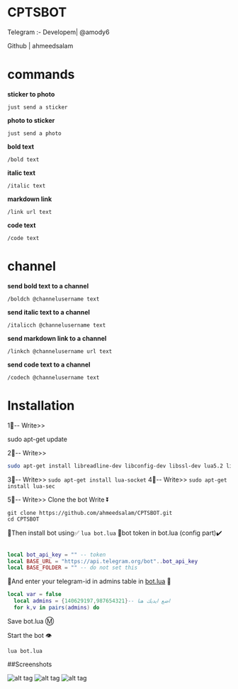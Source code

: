 # CPTSBOT

Telegram :- 
Developem| @amody6

Github | ahmeedsalam
# commands

 **sticker to photo**

`just send a sticker`

 **photo to sticker**

`just send a photo`

  **bold text**

`/bold text`

 **italic text**

`/italic text`

 **markdown link**

`/link url text`

**code text**

`/code text`

# channel

 **send bold text to a channel**

`/boldch @channelusername text`

 **send italic text to a channel**

`/italicch @channelusername text`

 **send markdown link to a channel**

`/linkch @channelusername url text`

**send code text to a channel**

`/codech @channelusername text`

# Installation

1⃣-- Write>>

sudo apt-get update

2⃣-- Write>>

```bash
sudo apt-get install libreadline-dev libconfig-dev libssl-dev lua5.2 liblua5.2-dev libevent-dev make unzip git redis-server g++ libjansson-dev libpython-dev expat libexpat1-dev
```
3⃣-- Write>>
`sudo apt-get install lua-socket` 
4⃣-- Write>>
`sudo apt-get install lua-sec`

5⃣-- Write>> Clone the bot Write ⏬
```
git clone https://github.com/ahmeedsalam/CPTSBOT.git
cd CPTSBOT

```

🚸Then install bot using✅
`lua bot.lua`
👮bot token in bot.lua (config part)✔️

```lua

local bot_api_key = "" -- token
local BASE_URL = "https://api.telegram.org/bot"..bot_api_key
local BASE_FOLDER = "" -- do not set this
```
🔰And enter your telegram-id in admins table in [bot.lua](https://github.com/Imandaneshi/file-manager-bot/blob/master/bot.lua#L19) 💠

```lua
local var = false
  local admins = {140629197,987654321}-- اضع ايديك هنا
  for k,v in pairs(admins) do

```
Save bot.lua Ⓜ️

Start the bot 👁

`lua bot.lua`

##Screenshots

![alt tag](http://i.imgur.com/ejbnymJ.png)
![alt tag](http://i.imgur.com/3Lm266Z.png)
![alt tag](http://i.imgur.com/qhVkRBe.png)
